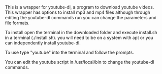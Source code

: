 This is a wrapper for youtube-dl, a program to download youtube videos. This wrapper has options to install mp3 and mp4 files although through editing the youtube-dl commands run you can change the parameters and file formats.

To install open the terminal in the downloaded folder and execute install.sh in a terminal (./install.sh).
you will need to be on a system with apt or you can independently install youtube-dl.

To use type "youtube" into the terminal and follow the prompts.

You can edit the youtube script in /usr/local/bin to change the youtube-dl commands.
